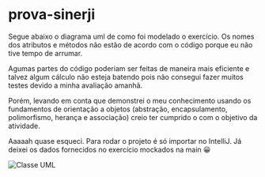 # prova-sinerji

<p>Segue abaixo o diagrama uml de como foi modelado o exercício. Os nomes dos atributos e métodos não estão de acordo com o código porque eu não tive tempo de arrumar.</p>

<p>Agumas partes do código poderiam ser feitas de maneira mais eficiente e talvez algum cálculo não esteja batendo pois não consegui fazer muitos testes devido a minha avaliação amanhã.</p>

<p>Porém, levando em conta que demonstrei o meu conhecimento usando os fundamentos de orientação a objetos (abstração, encapsulamento, polimorfismo, herança e associação) creio ter cumprido o com o objetivo da atividade.</p>

<p>Aaaaah quase esqueci. Para rodar o projeto é só importar no IntelliJ. Já deixei os dados fornecidos no exercício mockados na main 😀</p>

![Classe UML](https://user-images.githubusercontent.com/90580219/218898478-66c10179-584f-4d34-8eaa-3c08d9afb17a.png)
